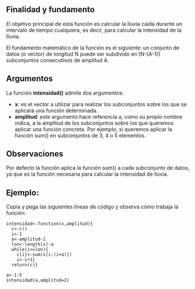 ## Finalidad y fundamento 
El objetivo principal de esta función es calcular la lluvia caída durante un intervalo de tiempo cualquiera, es decir, para calcular la intensidad de la lluvia.

El fundamento matemático de la función es el siguiente: un conjunto de datos (o vector) de longitud N puede ser subdivido en [N-(A-1)] 
subconjuntos consecutivos de amplitud A.

## Argumentos
La función **intensidad()** admite dos argumentos:
- **x**: es el vector a utilizar para realizar los subconjuntos sobre los que se aplicará una función determinada.
- **amplitud**: este argumento hace referencia a, como su propio nombre indica, a la amplitud de los subconjuntos sobre los que
queremos aplicar una función concreta. Por ejemplo, si queremos aplicar la función sum() en subconjuntos de 3, 4 o 5 elementos.

## Observaciones
Por defecto la función aplica la función sum() a cada subconjunto de datos, ya que es la función necesaria para
calcular la intensidad de lluvia.

## Ejemplo:

Copia y pega las siguientes líneas de código y observa cómo trabaja la función:
~~~
intensidad<-function(x,amplitud){
  c<-c()
  i<-1
  a<-amplitud-1
  lon<-length(x)-a
  while(i<=lon){
    c[i]<-sum(x[i:(i+a)])
    i<-i+1}
  return(c)}

a<-1:5
intensidad(a,amplitud=2)
~~~
